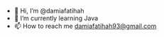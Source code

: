 - 👋 Hi, I’m @damiafatihah
- 🌱 I’m currently learning Java
- 📫 How to reach me damiafatihah93@gmail.com

<!---
damiafatihah/damiafatihah is a ✨ special ✨ repository because its `README.md` (this file) appears on your GitHub profile.
You can click the Preview link to take a look at your changes.
--->
